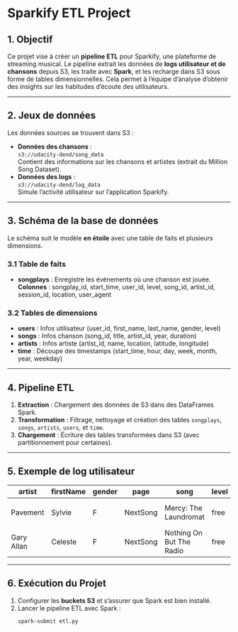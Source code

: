 # Sparkify ETL Project  

## 1. Objectif  
Ce projet vise à créer un **pipeline ETL** pour Sparkify, une plateforme de streaming musical. Le pipeline extrait les données de **logs utilisateur et de chansons** depuis S3, les traite avec **Spark**, et les recharge dans S3 sous forme de tables dimensionnelles. Cela permet à l’équipe d’analyse d’obtenir des insights sur les habitudes d’écoute des utilisateurs.  

---

## 2. Jeux de données  
Les données sources se trouvent dans S3 :  
- **Données des chansons** :  
  `s3://udacity-dend/song_data`  
  Contient des informations sur les chansons et artistes (extrait du Million Song Dataset).  
- **Données des logs** :  
  `s3://udacity-dend/log_data`  
  Simule l’activité utilisateur sur l’application Sparkify.  

---

## 3. Schéma de la base de données  
Le schéma suit le modèle **en étoile** avec une table de faits et plusieurs dimensions.  

### 3.1 Table de faits  
- **songplays** : Enregistre les événements où une chanson est jouée.  
  **Colonnes** : songplay_id, start_time, user_id, level, song_id, artist_id, session_id, location, user_agent  

### 3.2 Tables de dimensions  
- **users** : Infos utilisateur (user_id, first_name, last_name, gender, level)  
- **songs** : Infos chanson (song_id, title, artist_id, year, duration)  
- **artists** : Infos artiste (artist_id, name, location, latitude, longitude)  
- **time** : Découpe des timestamps (start_time, hour, day, week, month, year, weekday)  

---

## 4. Pipeline ETL  
1. **Extraction** : Chargement des données de S3 dans des DataFrames Spark.  
2. **Transformation** : Filtrage, nettoyage et création des tables `songplays`, `songs`, `artists`, `users`, et `time`.  
3. **Chargement** : Écriture des tables transformées dans S3 (avec partitionnement pour certaines).  

---

## 5. Exemple de log utilisateur  
| artist                     | firstName | gender | page     | song                           | level | location                        | ts            |  
|----------------------------|-----------|--------|----------|--------------------------------|-------|---------------------------------|---------------|  
| Pavement                   | Sylvie    | F      | NextSong | Mercy: The Laundromat         | free  | Washington-Arlington-Alexandria | 1541990258796 |  
| Gary Allan                 | Celeste   | F      | NextSong | Nothing On But The Radio      | free  | Klamath Falls, OR              | 1541990541796 |  

---

## 6. Exécution du Projet  
1. Configurer les **buckets S3** et s’assurer que Spark est bien installé.  
2. Lancer le pipeline ETL avec Spark :  
   ```bash
   spark-submit etl.py
